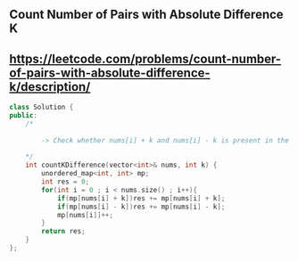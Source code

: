 ## Count Number of Pairs with Absolute Difference K
## https://leetcode.com/problems/count-number-of-pairs-with-absolute-difference-k/description/

```cpp
class Solution {
public:
    /*
    
        -> Check whether nums[i] + k and nums[i] - k is present in the map as we are checking for absolute                  difference and if found increase the res by freq of it
    
    */
    int countKDifference(vector<int>& nums, int k) {
        unordered_map<int, int> mp;
        int res = 0;
        for(int i = 0 ; i < nums.size() ; i++){
            if(mp[nums[i] + k])res += mp[nums[i] + k];
            if(mp[nums[i] - k])res += mp[nums[i] - k];
            mp[nums[i]]++;
        }
        return res;
    }
};
```